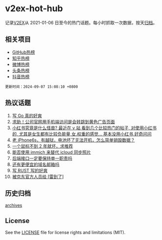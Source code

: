 # v2ex-hot-hub

 记录[V2EX](https://www.v2ex.com/)从 2021-01-06 日至今的热门话题。每小时抓取一次数据，按天[归档](archives)。
 
 ## 相关项目

- [GitHub热榜](https://github.com/snaildev/github-hot-hub)
- [知乎热榜](https://github.com/snaildev/zhihu-hot-hub)
- [微博热榜](https://github.com/snaildev/weibo-hot-hub)
- [头条热榜](https://github.com/snaildev/toutiao-hot-hub)
- [抖音热榜](https://github.com/snaildev/douyin-hot-hub)


 `更新时间：2024-09-07 15:08:10 +0800`

## 热议话题

1. [写 Go 真的好爽](https://www.v2ex.com/t/1070765)
1. [求助！公司官网用手机端访问是会转跳到黄色广告页面](https://www.v2ex.com/t/1070878)
1. [小红书究竟是什么怪兽? 最近在 v 站 看到几个比较热门的帖子, 对使用小红书的, 尤其是女生都有比较负能量,女.权重的感觉... 基本没用小红书,好奇问问](https://www.v2ex.com/t/1070853)
1. [老 iPhone6s，有越狱，电池坏了无法开机，怎么简单销毁数据？](https://www.v2ex.com/t/1070770)
1. [一个鼠标不到 2 年就坏，求推荐](https://www.v2ex.com/t/1070816)
1. [能否使用 immich 来替代 icloud 同步照片](https://www.v2ex.com/t/1070787)
1. [后端接口一定要保持单一职责吗](https://www.v2ex.com/t/1070858)
1. [还有更便宜的域名邮箱吗](https://www.v2ex.com/t/1070790)
1. [写 RUST 写的好爽](https://www.v2ex.com/t/1070876)
1. [被京东官方人员给 [雷到了]](https://www.v2ex.com/t/1070889)

## 历史归档

[archives](archives)

## License

See the [LICENSE](LICENSE) file for license rights and limitations (MIT).
